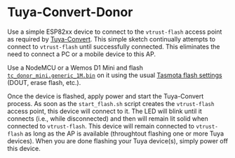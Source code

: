 # Tuya-Convert-Donor
Use a simple ESP82xx device to connect to the `vtrust-flash` access point as required by [Tuya-Convert](https://github.com/ct-Open-Source/tuya-convert). This simple sketch continually attempts to connect to `vtrust-flash` until successfully connected. This eliminates the need to connect a PC or a mobile device to this AP.  

Use a NodeMCU or a Wemos D1 Mini and flash [`tc_donor_mini.generic_1M.bin`](https://github.com/digiblur/Tuya-Convert-Donor/raw/master/tc_donor_mini.generic_1M.bin) on it using the usual [Tasmota flash settings](https://github.com/arendst/Tasmota/wiki/Flashing) (DOUT, erase flash, etc.).  

Once the device is flashed, apply power and start the Tuya-Convert process. As soon as the `start_flash.sh` script creates the `vtrust-flash` access point, this device will connect to it. The LED will blink until it connects (i.e., while disconnected) and then will remain lit solid when connected to `vtrust-flash`. This device will remain connected to `vtrust-flash` as long as the AP is available (throughtout flashing one or more Tuya devices). When you are done flashing your Tuya device(s), simply power off this device.  

